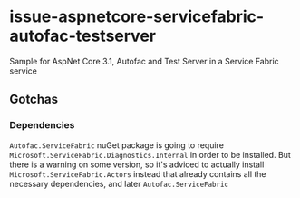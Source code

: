 # issue-aspnetcore-servicefabric-autofac-testserver
Sample for AspNet Core 3.1, Autofac and Test Server in a Service Fabric service


## Gotchas

### Dependencies
`Autofac.ServiceFabric` nuGet package is going to require 
`Microsoft.ServiceFabric.Diagnostics.Internal` in order to be installed.
But there is a warning on some version, so it's adviced to actually
install `Microsoft.ServiceFabric.Actors` instead that already contains
all the necessary dependencies, and later `Autofac.ServiceFabric`

